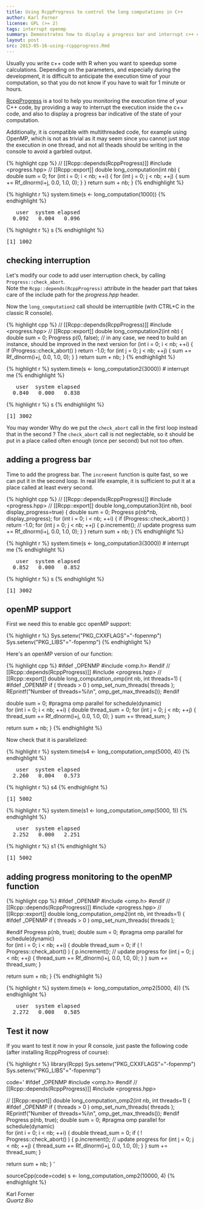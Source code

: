 ```yaml
---
title: Using RcppProgress to control the long computations in C++
author: Karl Forner
license: GPL (>= 2)
tags: interrupt openmp
summary: Demonstrates how to display a progress bar and interrupt c++ code.
layout: post
src: 2013-05-16-using-rcppprogress.Rmd
---
```



Usually you write c++ code with R when you want to speedup some calculations. 
Depending on the parameters, and especially during the development, it is difficult to anticipate the execution 
time of your computation, so that you do not know if you have to wait for 1 minute or hours.

[RcppProgress](http://cran.at.r-project.org/web/packages/RcppProgress/index.html) is a tool to help you monitoring 
the execution time of your C++ code, by providing a way to interrupt 
the execution inside the c++ code, and also to display a progress bar indicative of the state of your computation.

Additionally, it is compatible with multithreaded code, for example using OpenMP, which is not as trivial as it may
seem since you cannot just stop the execution in one thread, and not all theads should be writing in the console to
avoid a garbled output.
 

{% highlight cpp %}
// [[Rcpp::depends(RcppProgress)]]
#include <progress.hpp>
// [[Rcpp::export]]
double long_computation(int nb) {
  double sum = 0;
  for (int i = 0; i < nb; ++i) {
  	for (int j = 0; j < nb; ++j) {
			sum += Rf_dlnorm(i+j, 0.0, 1.0, 0);
		}
	}
  return sum + nb;
}
{% endhighlight %}



{% highlight r %}
  system.time(s  <- long_computation(1000))
{% endhighlight %}



<pre class="output">
   user  system elapsed 
  0.092   0.004   0.096 
</pre>



{% highlight r %}
  s
{% endhighlight %}



<pre class="output">
[1] 1002
</pre>



## checking interruption

Let's modify our code to add user interruption check, by calling `Progress::check_abort`.  
Note the `Rcpp::depends(RcppProgress)` attribute in the header part that takes care of the include path for 
the *progress.hpp* header.

Now the `long_computation2` call should be interruptible (with CTRL+C in the classic R console).


{% highlight cpp %}
// [[Rcpp::depends(RcppProgress)]]
#include <progress.hpp>
// [[Rcpp::export]]
double long_computation2(int nb) {
  double sum = 0;
  Progress p(0, false); // in any case, we need to build an instance, should be improved in the next version
  for (int i = 0; i < nb; ++i) {
    if (Progress::check_abort() )
        return -1.0;
  	for (int j = 0; j < nb; ++j) {
			sum += Rf_dlnorm(i+j, 0.0, 1.0, 0);
		}
	}
  return sum + nb;
}
{% endhighlight %}



{% highlight r %}
  system.time(s  <- long_computation2(3000)) # interrupt me
{% endhighlight %}



<pre class="output">
   user  system elapsed 
  0.840   0.000   0.838 
</pre>



{% highlight r %}
  s
{% endhighlight %}



<pre class="output">
[1] 3002
</pre>



You may wonder Why do we put the `check_abort` call in the first loop instead that in the second ? 
The `check_abort` call is not neglectable, so it should be put in a place called often enough 
(once per second) but not too often.  

 
## adding a progress bar
  
 Time to add the progress bar. The `increment` function is quite fast, so we can put it in the second loop.
In real life example, it is sufficient to put it at a place called at least every second.
 

{% highlight cpp %}
// [[Rcpp::depends(RcppProgress)]]
#include <progress.hpp>
// [[Rcpp::export]]
double long_computation3(int nb, bool display_progress=true) {
  double sum = 0;
  Progress p(nb*nb, display_progress);
  for (int i = 0; i < nb; ++i) {
    if (Progress::check_abort() )
    return -1.0;
    for (int j = 0; j < nb; ++j) {
      p.increment(); // update progress
			sum += Rf_dlnorm(i+j, 0.0, 1.0, 0);
		}
	}
  return sum + nb;
}
{% endhighlight %}



{% highlight r %}
  system.time(s  <- long_computation3(3000)) # interrupt me
{% endhighlight %}



<pre class="output">
   user  system elapsed 
  0.852   0.000   0.852 
</pre>



{% highlight r %}
  s
{% endhighlight %}



<pre class="output">
[1] 3002
</pre>


## openMP support

First we need this to enable gcc openMP support:


{% highlight r %}
Sys.setenv("PKG_CXXFLAGS"="-fopenmp")
Sys.setenv("PKG_LIBS"="-fopenmp")
{% endhighlight %}


Here's an openMP version of our function:


{% highlight cpp %}
#ifdef _OPENMP
#include <omp.h>
#endif
// [[Rcpp::depends(RcppProgress)]]
#include <progress.hpp>
// [[Rcpp::export]]
double long_computation_omp(int nb, int threads=1) {
 #ifdef _OPENMP
        if ( threads > 0 )
                omp_set_num_threads( threads );
        REprintf("Number of threads=%i\n", omp_get_max_threads());
#endif
 
  double sum = 0;
#pragma omp parallel for schedule(dynamic)   
  for (int i = 0; i < nb; ++i) {
    double thread_sum = 0;
  	for (int j = 0; j < nb; ++j) {
			thread_sum += Rf_dlnorm(i+j, 0.0, 1.0, 0);
		}
    sum += thread_sum;
	}
  
  return sum + nb;
}
{% endhighlight %}


Now check that it is parallelized:

{% highlight r %}
  system.time(s4 <- long_computation_omp(5000, 4))
{% endhighlight %}



<pre class="output">
   user  system elapsed 
  2.260   0.004   0.573 
</pre>



{% highlight r %}
  s4
{% endhighlight %}



<pre class="output">
[1] 5002
</pre>



{% highlight r %}
  system.time(s1 <- long_computation_omp(5000, 1))
{% endhighlight %}



<pre class="output">
   user  system elapsed 
  2.252   0.000   2.251 
</pre>



{% highlight r %}
  s1
{% endhighlight %}



<pre class="output">
[1] 5002
</pre>


## adding progress monitoring to the openMP function


{% highlight cpp %}
#ifdef _OPENMP
#include <omp.h>
#endif
// [[Rcpp::depends(RcppProgress)]]
#include <progress.hpp>
// [[Rcpp::export]]
double long_computation_omp2(int nb, int threads=1) {
#ifdef _OPENMP
  if ( threads > 0 )
    omp_set_num_threads( threads );
 
#endif
  Progress p(nb, true);
  double sum = 0;
#pragma omp parallel for schedule(dynamic)   
  for (int i = 0; i < nb; ++i) {
    double thread_sum = 0;
    if ( ! Progress::check_abort() ) {
      p.increment(); // update progress
      for (int j = 0; j < nb; ++j) {
          thread_sum += Rf_dlnorm(i+j, 0.0, 1.0, 0);
        }
    }
    sum += thread_sum;
  }
  
  return sum + nb;
}
{% endhighlight %}



{% highlight r %}
  system.time(s <- long_computation_omp2(5000, 4))
{% endhighlight %}



<pre class="output">
   user  system elapsed 
  2.272   0.008   0.585 
</pre>


## Test it now

If you want to test it now in your R console, just paste the following code (after installing RcppProgress of course):

{% highlight r %}
library(Rcpp)
Sys.setenv("PKG_CXXFLAGS"="-fopenmp")
Sys.setenv("PKG_LIBS"="-fopenmp")

code='
#ifdef _OPENMP
#include <omp.h>
#endif
// [[Rcpp::depends(RcppProgress)]]
#include <progress.hpp>

// [[Rcpp::export]]
double long_computation_omp2(int nb, int threads=1) {
#ifdef _OPENMP
  if ( threads > 0 )
    omp_set_num_threads( threads );
    REprintf("Number of threads=%i\\n", omp_get_max_threads());
#endif
  Progress p(nb, true);
  double sum = 0;
#pragma omp parallel for schedule(dynamic)   
  for (int i = 0; i < nb; ++i) {
    double thread_sum = 0;
    if ( ! Progress::check_abort() ) {
      p.increment(); // update progress
      for (int j = 0; j < nb; ++j) {
          thread_sum += Rf_dlnorm(i+j, 0.0, 1.0, 0);
        }
    }
    sum += thread_sum;
  }
  
  return sum + nb;
}
'

sourceCpp(code=code)
s <- long_computation_omp2(10000, 4)
{% endhighlight %}



Karl Forner  
*Quartz Bio*
